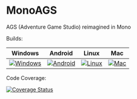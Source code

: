 # MonoAGS
AGS (Adventure Game Studio) reimagined in Mono
 
Builds:

| Windows            | Android            | Linux            | Mac            |
|--------------------|--------------------|------------------|----------------|
| [![Windows][1]][3] | [![Android][2]][3] | [![Linux][4]][6] | [![Mac][5]][6] |

[1]: https://appveyor-matrix-badges.herokuapp.com/repos/tzachshabtay/MonoAGS/branch/master/2
[2]: https://appveyor-matrix-badges.herokuapp.com/repos/tzachshabtay/MonoAGS/branch/master/3
[3]: https://ci.appveyor.com/project/tzachshabtay/monoags
[4]: https://travis-matrix-badges.herokuapp.com/repos/tzachshabtay/MonoAGS/branches/master/1
[5]: https://travis-matrix-badges.herokuapp.com/repos/tzachshabtay/MonoAGS/branches/master/2
[6]: https://travis-ci.org/tzachshabtay/MonoAGS


Code Coverage:

[![Coverage Status](https://coveralls.io/repos/tzachshabtay/MonoAGS/badge.svg?branch=master&service=github)](https://coveralls.io/github/tzachshabtay/MonoAGS?branch=master)
